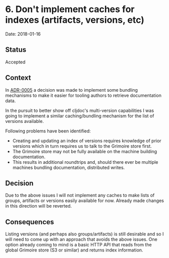# 6. Don't implement caches for indexes (artifacts, versions, etc)

Date: 2018-01-16

## Status

Accepted

## Context

In [ADR-0005](0005-implement-minimal-api-abstracting-grimoire.md) a decision was made to
implement some bundling mechanisms to make it easier for tooling authors to retrieve
documentation data.

In the pursuit to better show off cljdoc's multi-version capabilities I was going to
implement a similar caching/bundling mechanism for the list of versions available.

Following problems have been identified:

- Creating and updating an index of versions requires knowledge of prior versions which in
  turn requires us to talk to the Grimoire store first.
- The Grimoire store may not be fully available on the machine building documentation.
- This results in additional roundtrips and, should there ever be multiple machines bundling
  documentation, distributed writes.

## Decision

Due to the above issues I will not implement any caches to make lists of groups, artifacts
or versions easily available for now. Already made changes in this direction will be
reverted.

## Consequences

Listing versions (and perhaps also groups/artifacts) is still desirable and so I will need
to come up with an approach that avoids the above issues. One option already coming to mind
is a basic HTTP API that reads from the global Grimoire store (S3 or similar) and returns
index information.
